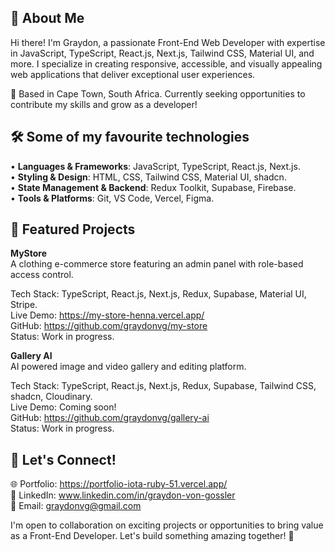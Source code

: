## 🚀 About Me
Hi there! I'm Graydon, a passionate Front-End Web Developer with expertise in JavaScript, TypeScript, React.js, Next.js, Tailwind CSS, Material UI, and more. I specialize in creating responsive, accessible, and visually appealing web applications that deliver exceptional user experiences.

📍 Based in Cape Town, South Africa. Currently seeking opportunities to contribute my skills and grow as a developer!

## 🛠️ Some of my favourite technologies
•	**Languages & Frameworks**: JavaScript, TypeScript, React.js, Next.js.  
•	**Styling & Design**: HTML, CSS, Tailwind CSS, Material UI, shadcn.  
•	**State Management & Backend**: Redux Toolkit, Supabase, Firebase.  
•	**Tools & Platforms**: Git, VS Code, Vercel, Figma.  

## 🌟 Featured Projects
**MyStore**  
A clothing e-commerce store featuring an admin panel with role-based access control. 

Tech Stack: TypeScript, React.js, Next.js, Redux, Supabase, Material UI, Stripe.   
Live Demo: https://my-store-henna.vercel.app/  
GitHub: https://github.com/graydonvg/my-store  
Status: Work in progress.

**Gallery AI**  
AI powered image and video gallery and editing platform.

Tech Stack: TypeScript, React.js, Next.js, Redux, Supabase, Tailwind CSS, shadcn, Cloudinary.   
Live Demo: Coming soon!  
GitHub: https://github.com/graydonvg/gallery-ai  
Status: Work in progress.

## 💌 Let's Connect!
🌐 Portfolio: https://portfolio-iota-ruby-51.vercel.app/  
💼 LinkedIn: www.linkedin.com/in/graydon-von-gossler  
📧 Email: graydonvg@gmail.com  

I'm open to collaboration on exciting projects or opportunities to bring value as a Front-End Developer. Let's build something amazing together! 🚀
